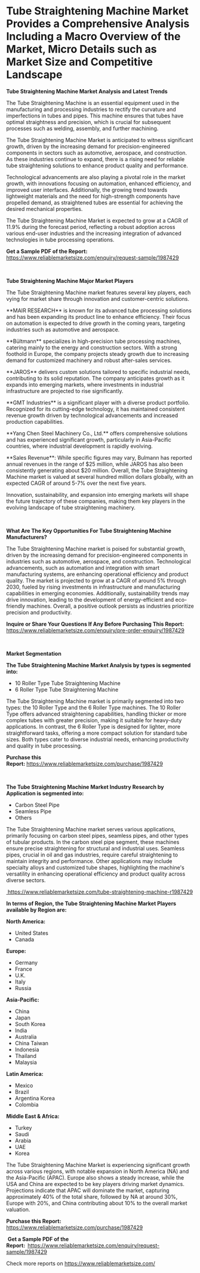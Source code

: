 <p><h1>Tube Straightening Machine Market Provides a Comprehensive Analysis Including a Macro Overview of the Market, Micro Details such as Market Size and Competitive Landscape</h1></p><p><strong>Tube Straightening Machine Market Analysis and Latest Trends</strong></p>
<p><p>The Tube Straightening Machine is an essential equipment used in the manufacturing and processing industries to rectify the curvature and imperfections in tubes and pipes. This machine ensures that tubes have optimal straightness and precision, which is crucial for subsequent processes such as welding, assembly, and further machining.</p><p>The Tube Straightening Machine Market is anticipated to witness significant growth, driven by the increasing demand for precision-engineered components in sectors such as automotive, aerospace, and construction. As these industries continue to expand, there is a rising need for reliable tube straightening solutions to enhance product quality and performance.</p><p>Technological advancements are also playing a pivotal role in the market growth, with innovations focusing on automation, enhanced efficiency, and improved user interfaces. Additionally, the growing trend towards lightweight materials and the need for high-strength components have propelled demand, as straightened tubes are essential for achieving the desired mechanical properties.</p><p>The Tube Straightening Machine Market is expected to grow at a CAGR of 11.9% during the forecast period, reflecting a robust adoption across various end-user industries and the increasing integration of advanced technologies in tube processing operations.</p></p>
<p><strong>Get a Sample PDF of the Report:&nbsp;</strong> <a href="https://www.reliablemarketsize.com/enquiry/request-sample/1987429?utm_campaign=3205&utm_medium=2&utm_source=Github&utm_content=ia&utm_term=10042025&utm_id=tube-straightening-machine">https://www.reliablemarketsize.com/enquiry/request-sample/1987429</a></p>
<p>&nbsp;</p>
<p><strong>Tube Straightening Machine Major Market Players</strong></p>
<p><p>The Tube Straightening Machine market features several key players, each vying for market share through innovation and customer-centric solutions. </p><p>**MAIR RESEARCH** is known for its advanced tube processing solutions and has been expanding its product line to enhance efficiency. Their focus on automation is expected to drive growth in the coming years, targeting industries such as automotive and aerospace.</p><p>**Bültmann** specializes in high-precision tube processing machines, catering mainly to the energy and construction sectors. With a strong foothold in Europe, the company projects steady growth due to increasing demand for customized machinery and robust after-sales services.</p><p>**JAROS** delivers custom solutions tailored to specific industrial needs, contributing to its solid reputation. The company anticipates growth as it expands into emerging markets, where investments in industrial infrastructure are projected to rise significantly.</p><p>**GMT Industries** is a significant player with a diverse product portfolio. Recognized for its cutting-edge technology, it has maintained consistent revenue growth driven by technological advancements and increased production capabilities.</p><p>**Yang Chen Steel Machinery Co., Ltd.** offers comprehensive solutions and has experienced significant growth, particularly in Asia-Pacific countries, where industrial development is rapidly evolving.</p><p>**Sales Revenue**: While specific figures may vary, Bulmann has reported annual revenues in the range of $25 million, while JAROS has also been consistently generating about $20 million. Overall, the Tube Straightening Machine market is valued at several hundred million dollars globally, with an expected CAGR of around 5-7% over the next five years.</p><p>Innovation, sustainability, and expansion into emerging markets will shape the future trajectory of these companies, making them key players in the evolving landscape of tube straightening machinery.</p></p>
<p>&nbsp;</p>
<p><strong>What Are The Key Opportunities For Tube Straightening Machine Manufacturers?</strong></p>
<p><p>The Tube Straightening Machine market is poised for substantial growth, driven by the increasing demand for precision-engineered components in industries such as automotive, aerospace, and construction. Technological advancements, such as automation and integration with smart manufacturing systems, are enhancing operational efficiency and product quality. The market is projected to grow at a CAGR of around 5% through 2030, fueled by rising investments in infrastructure and manufacturing capabilities in emerging economies. Additionally, sustainability trends may drive innovation, leading to the development of energy-efficient and eco-friendly machines. Overall, a positive outlook persists as industries prioritize precision and productivity.</p></p>
<p><strong>Inquire or Share Your Questions If Any Before Purchasing This Report:</strong> <a href="https://www.reliablemarketsize.com/enquiry/pre-order-enquiry/1987429?utm_campaign=3205&utm_medium=2&utm_source=Github&utm_content=ia&utm_term=10042025&utm_id=tube-straightening-machine">https://www.reliablemarketsize.com/enquiry/pre-order-enquiry/1987429</a></p>
<p>&nbsp;</p>
<p><strong>Market Segmentation</strong></p>
<p><strong>The Tube Straightening Machine Market Analysis by types is segmented into:</strong></p>
<p><ul><li>10 Roller Type Tube Straightening Machine</li><li>6 Roller Type Tube Straightening Machine</li></ul></p>
<p><p>The Tube Straightening Machine market is primarily segmented into two types: the 10 Roller Type and the 6 Roller Type machines. The 10 Roller Type offers advanced straightening capabilities, handling thicker or more complex tubes with greater precision, making it suitable for heavy-duty applications. In contrast, the 6 Roller Type is designed for lighter, more straightforward tasks, offering a more compact solution for standard tube sizes. Both types cater to diverse industrial needs, enhancing productivity and quality in tube processing.</p></p>
<p><strong>Purchase this Report:&nbsp;</strong><a href="https://www.reliablemarketsize.com/purchase/1987429?utm_campaign=3205&utm_medium=2&utm_source=Github&utm_content=ia&utm_term=10042025&utm_id=tube-straightening-machine">https://www.reliablemarketsize.com/purchase/1987429</a></p>
<p>&nbsp;</p>
<p><strong>The Tube Straightening Machine Market Industry Research by Application is segmented into:</strong></p>
<p><ul><li>Carbon Steel Pipe</li><li>Seamless Pipe</li><li>Others</li></ul></p>
<p><p>The Tube Straightening Machine market serves various applications, primarily focusing on carbon steel pipes, seamless pipes, and other types of tubular products. In the carbon steel pipe segment, these machines ensure precise straightening for structural and industrial uses. Seamless pipes, crucial in oil and gas industries, require careful straightening to maintain integrity and performance. Other applications may include specialty alloys and customized tube shapes, highlighting the machine's versatility in enhancing operational efficiency and product quality across diverse sectors.</p></p>
<p><a href="https://www.reliablemarketsize.com/tube-straightening-machine-r1987429?utm_campaign=3205&utm_medium=2&utm_source=Github&utm_content=ia&utm_term=10042025&utm_id=tube-straightening-machine">&nbsp;https://www.reliablemarketsize.com/tube-straightening-machine-r1987429</a></p>
<p><strong>In terms of Region, the Tube Straightening Machine Market Players available by Region are:</strong></p>
<p>
    <p> <strong> North America: </strong>
        <ul>
            <li>United States</li>
            <li>Canada</li>
        </ul>
        </p> 
    <p> <strong> Europe: </strong>
        <ul>
            <li>Germany</li>
            <li>France</li>
            <li>U.K.</li>
            <li>Italy</li>
            <li>Russia</li>
        </ul>
        </p> 
    <p> <strong> Asia-Pacific: </strong>
        <ul>
            <li>China</li>
            <li>Japan</li>
            <li>South Korea</li>
            <li>India</li>
            <li>Australia</li>
            <li>China Taiwan</li>
            <li>Indonesia</li>
            <li>Thailand</li>
            <li>Malaysia</li>
        </ul>
        </p> 
    <p> <strong> Latin America: </strong>
        <ul>
            <li>Mexico</li>
            <li>Brazil</li>
            <li>Argentina Korea</li>
            <li>Colombia</li>
        </ul>
        </p> 
    <p> <strong> Middle East & Africa: </strong>
        <ul>
            <li>Turkey</li>
            <li>Saudi</li>
            <li>Arabia</li>
            <li>UAE</li>
            <li>Korea</li>
        </ul>
    </p>
    </p>
<p><p>The Tube Straightening Machine Market is experiencing significant growth across various regions, with notable expansion in North America (NA) and the Asia-Pacific (APAC). Europe also shows a steady increase, while the USA and China are expected to be key players driving market dynamics. Projections indicate that APAC will dominate the market, capturing approximately 40% of the total share, followed by NA at around 30%, Europe with 20%, and China contributing about 10% to the overall market valuation.</p></p>
<p><strong>Purchase this Report: </strong><a href="https://www.reliablemarketsize.com/purchase/1987429?utm_campaign=3205&utm_medium=2&utm_source=Github&utm_content=ia&utm_term=10042025&utm_id=tube-straightening-machine">https://www.reliablemarketsize.com/purchase/1987429</a></p>
<p>&nbsp;<strong>Get a Sample PDF of the Report:&nbsp;&nbsp;</strong><a href="https://www.reliablemarketsize.com/enquiry/request-sample/1987429?utm_campaign=3205&utm_medium=2&utm_source=Github&utm_content=ia&utm_term=10042025&utm_id=tube-straightening-machine">https://www.reliablemarketsize.com/enquiry/request-sample/1987429</a></p>
<p><strong></strong></p>
<p>Check more reports on <a href="https://www.reliablemarketsize.com/?utm_campaign=3205&utm_medium=2&utm_source=Github&utm_content=ia&utm_term=10042025&utm_id=tube-straightening-machine">https://www.reliablemarketsize.com/</a></p>